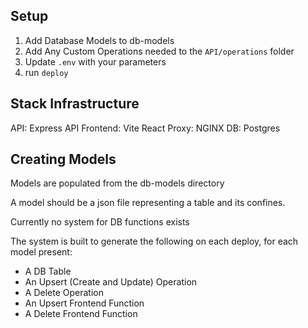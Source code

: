 
## Setup

1. Add Database Models to db-models
2. Add Any Custom Operations needed to the `API/operations` folder
3. Update `.env` with your parameters
4. run `deploy`

## Stack Infrastructure
API: Express API
Frontend: Vite React
Proxy: NGINX
DB: Postgres

## Creating Models

Models are populated from the db-models directory

A model should be a json file representing a table and its confines.

Currently no system for DB functions exists

The system is built to generate the following on each deploy, for each model present:
* A DB Table
* An Upsert (Create and Update) Operation
* A Delete Operation
* An Upsert Frontend Function
* A Delete Frontend Function

